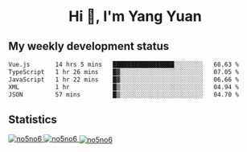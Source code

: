 <h1 align="center">Hi 👋, I'm Yang Yuan</h1>


## My weekly development status
<!--START_SECTION:waka-->

```txt
Vue.js       14 hrs 5 mins   █████████████████░░░░░░░░   68.63 %
TypeScript   1 hr 26 mins    █▓░░░░░░░░░░░░░░░░░░░░░░░   07.05 %
JavaScript   1 hr 22 mins    █▓░░░░░░░░░░░░░░░░░░░░░░░   06.66 %
XML          1 hr            █▒░░░░░░░░░░░░░░░░░░░░░░░   04.94 %
JSON         57 mins         █▒░░░░░░░░░░░░░░░░░░░░░░░   04.70 %
```

<!--END_SECTION:waka-->

## Statistics
<a href="https://github.com/anuraghazra/github-readme-stats">
  <img src="https://github-readme-stats.vercel.app/api/top-langs/?username=no5no6&theme=dracula" alt="no5no6">
</a>
<a href="https://github.com/anuraghazra/github-readme-stats">
  <img src="https://github-readme-stats.vercel.app/api?username=no5no6&show_icons=true&theme=dracula&line_height=40" alt="no5no6">
</a>
<a href="https://github.com/anuraghazra/github-readme-stats">
  <img align="center" src="https://github-readme-streak-stats.herokuapp.com/?user=no5no6&theme=dracula" alt="no5no6" />
</a>